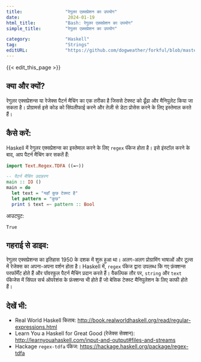 ```yaml
---
title:                "रेगुलर एक्सप्रेशन का उपयोग"
date:                  2024-01-19
html_title:           "Bash: रेगुलर एक्सप्रेशन का उपयोग"
simple_title:         "रेगुलर एक्सप्रेशन का उपयोग"

category:             "Haskell"
tag:                  "Strings"
editURL:              "https://github.com/dogweather/forkful/blob/master/content/hi/haskell/using-regular-expressions.md"
---
```


{{< edit_this_page >}}

## क्या और क्यों?
रेगुलर एक्सप्रेशन्स या रेजेक्स पैटर्न मैचिंग का एक तरीका है जिससे टेक्स्ट को ढूँढा और मैनिपुलेट किया जा सकता है। प्रोग्रामर्स इसे कोड को सिंपलीफाई करने और तेज़ी से डेटा प्रोसेस करने के लिए इस्तेमाल करते हैं।

## कैसे करें:
Haskell में रेगुलर एक्सप्रेशन्स का इस्तेमाल करने के लिए `regex` पॅकेज होता है। इसे इंस्टॉल करने के बाद, आप पैटर्न मैचिंग कर सकतें हैं:

```Haskell
import Text.Regex.TDFA ((=~))

-- पैटर्न मैचिंग उदाहरण
main :: IO ()
main = do
  let text = "यहाँ कुछ टेक्स्ट है"
  let pattern = "कुछ"
  print $ text =~ pattern :: Bool
```
आउटपुट:
```
True
```

## गहराई से डाइव:
रेगुलर एक्सप्रेशन्स का इतिहास 1950 के दशक में शुरू हुआ था। अलग-अलग प्रोग्रामिंग भाषाओं और टूल्स में रेजेक्स का अपना-अपना वर्शन होता है। Haskell में, `regex` पॅकेज द्वारा उपलब्ध किे गए फ़ंक्शन्स परफॉर्मेंट होते हैं और पॉवरफुल पैटर्न मैचिंग प्रदान करते हैं। वैकल्पिक तौर पर, `string` और `text` पॅकेजेस में सिंपल सर्च ऑपरेशंस के फ़ंक्शन्स भी होते हैं जो बेसिक टेक्स्ट मैनिपुलेशन के लिए काफी होते हैं।

## देखें भी:
- Real World Haskell किताब: http://book.realworldhaskell.org/read/regular-expressions.html
- Learn You a Haskell for Great Good (रेजेक्स सेक्शन): http://learnyouahaskell.com/input-and-output#files-and-streams
- Hackage `regex-tdfa` पॅकेज: https://hackage.haskell.org/package/regex-tdfa
